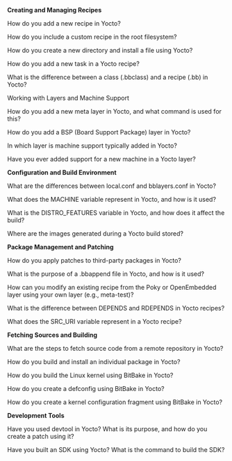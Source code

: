 **Creating and Managing Recipes**

How do you add a new recipe in Yocto?

How do you include a custom recipe in the root filesystem?

How do you create a new directory and install a file using Yocto?

How do you add a new task in a Yocto recipe?

What is the difference between a class (.bbclass) and a recipe (.bb) in Yocto?

Working with Layers and Machine Support

How do you add a new meta layer in Yocto, and what command is used for this?

How do you add a BSP (Board Support Package) layer in Yocto?

In which layer is machine support typically added in Yocto?

Have you ever added support for a new machine in a Yocto layer?

**Configuration and Build Environment**

What are the differences between local.conf and bblayers.conf in Yocto?

What does the MACHINE variable represent in Yocto, and how is it used?

What is the DISTRO_FEATURES variable in Yocto, and how does it affect the build?

Where are the images generated during a Yocto build stored?

**Package Management and Patching**

How do you apply patches to third-party packages in Yocto?

What is the purpose of a .bbappend file in Yocto, and how is it used?

How can you modify an existing recipe from the Poky or OpenEmbedded layer using your own layer (e.g., meta-test)?

What is the difference between DEPENDS and RDEPENDS in Yocto recipes?

What does the SRC_URI variable represent in a Yocto recipe?

**Fetching Sources and Building**

What are the steps to fetch source code from a remote repository in Yocto?

How do you build and install an individual package in Yocto?

How do you build the Linux kernel using BitBake in Yocto?

How do you create a defconfig using BitBake in Yocto?

How do you create a kernel configuration fragment using BitBake in Yocto?

**Development Tools**

Have you used devtool in Yocto? What is its purpose, and how do you create a patch using it?

Have you built an SDK using Yocto? What is the command to build the SDK?
